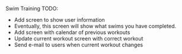 Swim Training TODO:
 - Add screen to show user information
  - Eventually, this screen will show what swims you have completed.
 - Add screen with calendar of previous workouts
 - Update current workout screen with correct workout
 - Send e-mail to users when current workout changes